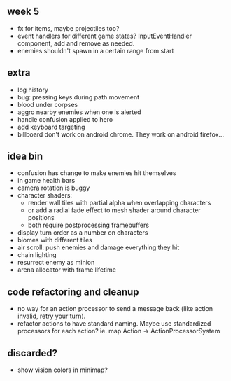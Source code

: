 ## week 5
- fx for items, maybe projectiles too?
- event handlers for different game states? InputEventHandler component, add and remove as needed.
- enemies shouldn't spawn in a certain range from start
  
## extra
- log history
- bug: pressing keys during path movement
- blood under corpses
- aggro nearby enemies when one is alerted
- handle confusion applied to hero
- add keyboard targeting
- billboard don't work on android chrome. They work on android firefox...

## idea bin
- confusion has change to make enemies hit themselves
- in game health bars
- camera rotation is buggy
- character shaders:
  - render wall tiles with partial alpha when overlapping characters
  - or add a radial fade effect to mesh shader around character positions
  - both require postprocessing framebuffers
- display turn order as a number on characters
- biomes with different tiles
- air scroll: push enemies and damage everything they hit
- chain lighting
- resurrect enemy as minion
- arena allocator with frame lifetime

## code refactoring and cleanup
- no way for an action processor to send a message back (like action invalid, retry your turn).
- refactor actions to have standard naming. Maybe use standardized processors for each action? ie. map Action -> ActionProcessorSystem

## discarded?
- show vision colors in minimap?
